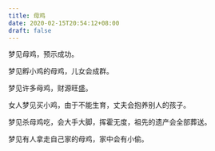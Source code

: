 ```yaml
---
title: 母鸡
date: 2020-02-15T20:54:12+08:00
draft: false
---
```


梦见母鸡，预示成功。


梦见孵小鸡的母鸡，儿女会成群。


梦见许多母鸡，财源旺盛。


女人梦见买小鸡，由于不能生育，丈夫会抱养别人的孩子。


梦见杀母鸡吃，会大手大脚，挥霍无度，祖先的遗产会全部葬送。


梦见有人拿走自己家的母鸡，家中会有小偷。
